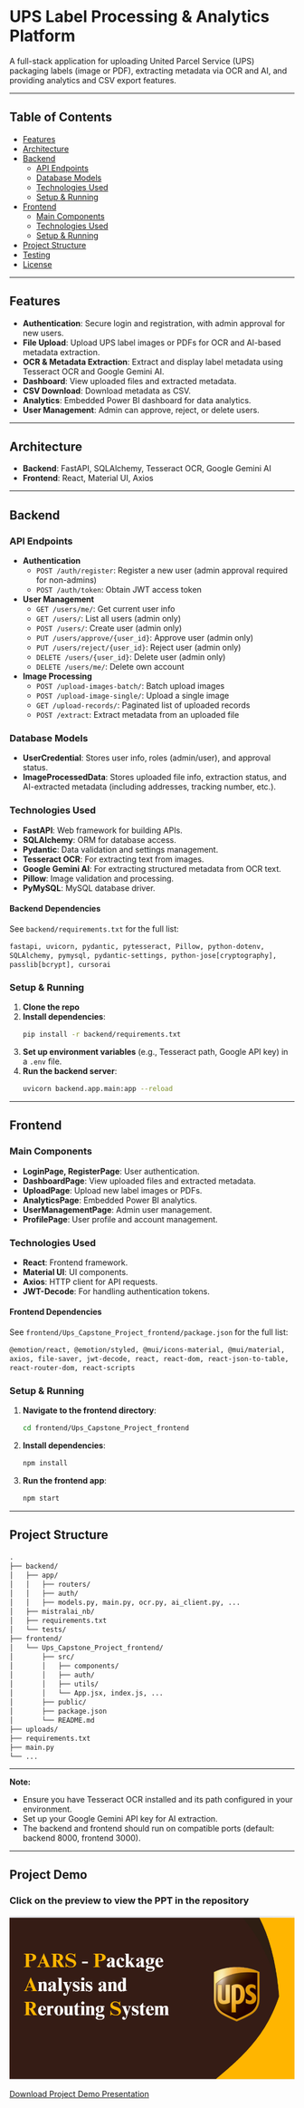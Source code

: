 # UPS Label Processing & Analytics Platform

A full-stack application for uploading United Parcel Service (UPS) packaging labels (image or PDF), extracting metadata via OCR and AI, and providing analytics and CSV export features.

---

## Table of Contents

- [Features](#features)
- [Architecture](#architecture)
- [Backend](#backend)
  - [API Endpoints](#api-endpoints)
  - [Database Models](#database-models)
  - [Technologies Used](#technologies-used)
  - [Setup & Running](#setup--running)
- [Frontend](#frontend)
  - [Main Components](#main-components)
  - [Technologies Used](#technologies-used-1)
  - [Setup & Running](#setup--running-1)
- [Project Structure](#project-structure)
- [Testing](#testing)
- [License](#license)

---

## Features

- **Authentication**: Secure login and registration, with admin approval for new users.
- **File Upload**: Upload UPS label images or PDFs for OCR and AI-based metadata extraction.
- **OCR & Metadata Extraction**: Extract and display label metadata using Tesseract OCR and Google Gemini AI.
- **Dashboard**: View uploaded files and extracted metadata.
- **CSV Download**: Download metadata as CSV.
- **Analytics**: Embedded Power BI dashboard for data analytics.
- **User Management**: Admin can approve, reject, or delete users.

---

## Architecture

- **Backend**: FastAPI, SQLAlchemy, Tesseract OCR, Google Gemini AI
- **Frontend**: React, Material UI, Axios

---

## Backend

### API Endpoints

- **Authentication**
  - `POST /auth/register`: Register a new user (admin approval required for non-admins)
  - `POST /auth/token`: Obtain JWT access token
- **User Management**
  - `GET /users/me/`: Get current user info
  - `GET /users/`: List all users (admin only)
  - `POST /users/`: Create user (admin only)
  - `PUT /users/approve/{user_id}`: Approve user (admin only)
  - `PUT /users/reject/{user_id}`: Reject user (admin only)
  - `DELETE /users/{user_id}`: Delete user (admin only)
  - `DELETE /users/me/`: Delete own account
- **Image Processing**
  - `POST /upload-images-batch/`: Batch upload images
  - `POST /upload-image-single/`: Upload a single image
  - `GET /upload-records/`: Paginated list of uploaded records
  - `POST /extract`: Extract metadata from an uploaded file

### Database Models

- **UserCredential**: Stores user info, roles (admin/user), and approval status.
- **ImageProcessedData**: Stores uploaded file info, extraction status, and AI-extracted metadata (including addresses, tracking number, etc.).

### Technologies Used

- **FastAPI**: Web framework for building APIs.
- **SQLAlchemy**: ORM for database access.
- **Pydantic**: Data validation and settings management.
- **Tesseract OCR**: For extracting text from images.
- **Google Gemini AI**: For extracting structured metadata from OCR text.
- **Pillow**: Image validation and processing.
- **PyMySQL**: MySQL database driver.

#### Backend Dependencies

See `backend/requirements.txt` for the full list:
```
fastapi, uvicorn, pydantic, pytesseract, Pillow, python-dotenv, SQLAlchemy, pymysql, pydantic-settings, python-jose[cryptography], passlib[bcrypt], cursorai
```

### Setup & Running

1. **Clone the repo**
2. **Install dependencies**:
   ```bash
   pip install -r backend/requirements.txt
   ```
3. **Set up environment variables** (e.g., Tesseract path, Google API key) in a `.env` file.
4. **Run the backend server**:
   ```bash
   uvicorn backend.app.main:app --reload
   ```

---

## Frontend

### Main Components

- **LoginPage, RegisterPage**: User authentication.
- **DashboardPage**: View uploaded files and extracted metadata.
- **UploadPage**: Upload new label images or PDFs.
- **AnalyticsPage**: Embedded Power BI analytics.
- **UserManagementPage**: Admin user management.
- **ProfilePage**: User profile and account management.

### Technologies Used

- **React**: Frontend framework.
- **Material UI**: UI components.
- **Axios**: HTTP client for API requests.
- **JWT-Decode**: For handling authentication tokens.

#### Frontend Dependencies

See `frontend/Ups_Capstone_Project_frontend/package.json` for the full list:
```
@emotion/react, @emotion/styled, @mui/icons-material, @mui/material, axios, file-saver, jwt-decode, react, react-dom, react-json-to-table, react-router-dom, react-scripts
```

### Setup & Running

1. **Navigate to the frontend directory**:
   ```bash
   cd frontend/Ups_Capstone_Project_frontend
   ```
2. **Install dependencies**:
   ```bash
   npm install
   ```
3. **Run the frontend app**:
   ```bash
   npm start
   ```

---

## Project Structure

```
.
├── backend/
│   ├── app/
│   │   ├── routers/
│   │   ├── auth/
│   │   ├── models.py, main.py, ocr.py, ai_client.py, ...
│   ├── mistralai_nb/
│   ├── requirements.txt
│   └── tests/
├── frontend/
│   └── Ups_Capstone_Project_frontend/
│       ├── src/
│       │   ├── components/
│       │   ├── auth/
│       │   ├── utils/
│       │   └── App.jsx, index.js, ...
│       ├── public/
│       ├── package.json
│       └── README.md
├── uploads/
├── requirements.txt
├── main.py
└── ...
```

---
**Note:**  
- Ensure you have Tesseract OCR installed and its path configured in your environment.
- Set up your Google Gemini API key for AI extraction.
- The backend and frontend should run on compatible ports (default: backend 8000, frontend 3000).

---

## Project Demo
### Click on the preview to view the PPT in the repository

[![Presentation Preview](Demo/ups_ppt_preview.png)](https://github.com/KUMAR-SHREYAS/united/blob/main/Demo/UPS%20Capstone%20Project%20PPT.pdf)

[Download Project Demo Presentation](https://github.com/KUMAR-SHREYAS/united/blob/main/Demo/UPS%20Capstone%20Project%20PPT.pdf)